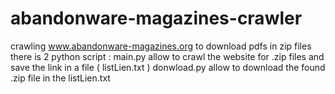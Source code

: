 # abandonware-magazines-crawler
crawling www.abandonware-magazines.org to download pdfs in zip files
there is 2 python script :
  main.py allow to crawl the website for .zip files and save the link in a file ( listLien.txt )
  donwload.py allow to download the found .zip file in the listLien.txt
